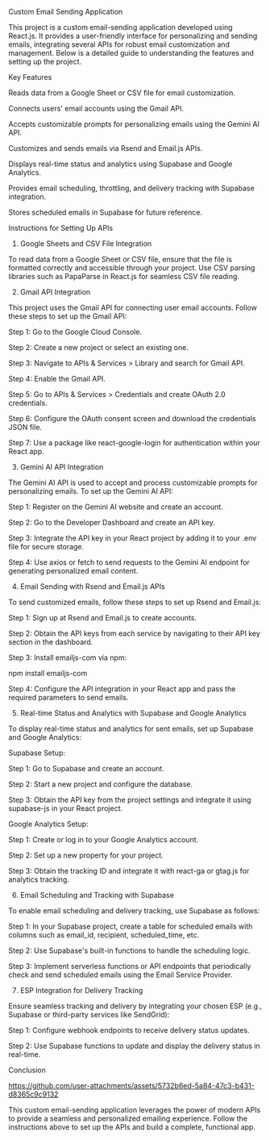 Custom Email Sending Application

This project is a custom email-sending application developed using React.js. It provides a user-friendly interface for personalizing and sending emails, integrating several APIs for robust email customization and management. Below is a detailed guide to understanding the features and setting up the project.

Key Features

Reads data from a Google Sheet or CSV file for email customization.

Connects users' email accounts using the Gmail API.

Accepts customizable prompts for personalizing emails using the Gemini AI API.

Customizes and sends emails via Rsend and Email.js APIs.

Displays real-time status and analytics using Supabase and Google Analytics.

Provides email scheduling, throttling, and delivery tracking with Supabase integration.

Stores scheduled emails in Supabase for future reference.

Instructions for Setting Up APIs

1. Google Sheets and CSV File Integration

To read data from a Google Sheet or CSV file, ensure that the file is formatted correctly and accessible through your project. Use CSV parsing libraries such as PapaParse in React.js for seamless CSV file reading.

2. Gmail API Integration

This project uses the Gmail API for connecting user email accounts. Follow these steps to set up the Gmail API:

Step 1: Go to the Google Cloud Console.

Step 2: Create a new project or select an existing one.

Step 3: Navigate to APIs & Services > Library and search for Gmail API.

Step 4: Enable the Gmail API.

Step 5: Go to APIs & Services > Credentials and create OAuth 2.0 credentials.

Step 6: Configure the OAuth consent screen and download the credentials JSON file.

Step 7: Use a package like react-google-login for authentication within your React app.

3. Gemini AI API Integration

The Gemini AI API is used to accept and process customizable prompts for personalizing emails. To set up the Gemini AI API:

Step 1: Register on the Gemini AI website and create an account.

Step 2: Go to the Developer Dashboard and create an API key.

Step 3: Integrate the API key in your React project by adding it to your .env file for secure storage.

Step 4: Use axios or fetch to send requests to the Gemini AI endpoint for generating personalized email content.

4. Email Sending with Rsend and Email.js APIs

To send customized emails, follow these steps to set up Rsend and Email.js:

Step 1: Sign up at Rsend and Email.js to create accounts.

Step 2: Obtain the API keys from each service by navigating to their API key section in the dashboard.

Step 3: Install emailjs-com via npm:

npm install emailjs-com

Step 4: Configure the API integration in your React app and pass the required parameters to send emails.

5. Real-time Status and Analytics with Supabase and Google Analytics

To display real-time status and analytics for sent emails, set up Supabase and Google Analytics:

Supabase Setup:

Step 1: Go to Supabase and create an account.

Step 2: Start a new project and configure the database.

Step 3: Obtain the API key from the project settings and integrate it using supabase-js in your React project.

Google Analytics Setup:

Step 1: Create or log in to your Google Analytics account.

Step 2: Set up a new property for your project.

Step 3: Obtain the tracking ID and integrate it with react-ga or gtag.js for analytics tracking.

6. Email Scheduling and Tracking with Supabase

To enable email scheduling and delivery tracking, use Supabase as follows:

Step 1: In your Supabase project, create a table for scheduled emails with columns such as email_id, recipient, scheduled_time, etc.

Step 2: Use Supabase's built-in functions to handle the scheduling logic.

Step 3: Implement serverless functions or API endpoints that periodically check and send scheduled emails using the Email Service Provider.

7. ESP Integration for Delivery Tracking

Ensure seamless tracking and delivery by integrating your chosen ESP (e.g., Supabase or third-party services like SendGrid):

Step 1: Configure webhook endpoints to receive delivery status updates.

Step 2: Use Supabase functions to update and display the delivery status in real-time.

Conclusion

https://github.com/user-attachments/assets/5732b6ed-5a84-47c3-b431-d8365c9c9132



This custom email-sending application leverages the power of modern APIs to provide a seamless and personalized emailing experience. Follow the instructions above to set up the APIs and build a complete, functional app.

